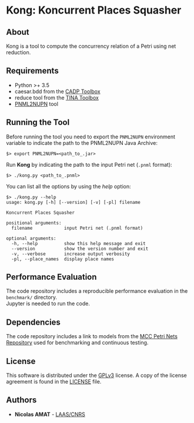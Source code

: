 # Kong: Koncurrent Places Squasher

## About

Kong is a tool to compute the concurrency relation of a Petri using net reduction.

## Requirements

+ Python >+ 3.5
+ caesar.bdd from the [CADP Toolbox](https://cadp.inria.fr/)
+ reduce tool from the [TINA Toolbox](http://projects.laas.fr/tina/)
+ [PNML2NUPN](https://github.com/lip6/pnml2nupn) tool

## Running the Tool

Before running the tool you need to export the `PNML2NUPN` environment variable to indicate the path to the PNML2NUPN Java Archive:
```
$> export PNML2NUPN=<path_to_.jar>
```

Run **Kong** by indicating the path to the input Petri net (`.pnml` format):
```
$> ./kong.py <path_to_.pnml>
```

You can list all the options by using the *help* option:
```
$> ./kong.py --help
usage: kong.py [-h] [--version] [-v] [-pl] filename

Koncurrent Places Squasher

positional arguments:
  filename            input Petri net (.pnml format)

optional arguments:
  -h, --help          show this help message and exit
  --version           show the version number and exit
  -v, --verbose       increase output verbosity
  -pl, --place_names  display place names
```

## Performance Evaluation

The code repository includes a reproducible performance evaluation in the `benchmark/` directory.  
Jupyter is needed to run the code.

## Dependencies

The code repository includes a link to models from the [MCC Petri Nets
Repository](https://pnrepository.lip6.fr/) used for benchmarking and
continuous testing.

## License

This software is distributed under the
[GPLv3](https://www.gnu.org/licenses/gpl-3.0.en.html) license.
A copy of the license agreement is found in the [LICENSE](./LICENSE) file.

## Authors

+ **Nicolas AMAT** -  [LAAS/CNRS](https://www.laas.fr/)